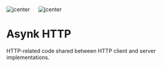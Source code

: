 ![jcenter](https://img.shields.io/badge/_jcenter_-0.0.0.10-6688ff.png?style=flat) &#x2003; ![jcenter](https://img.shields.io/badge/_Tests_-16/16-green.png?style=flat)
# Asynk HTTP
HTTP-related code shared between HTTP client and server implementations.